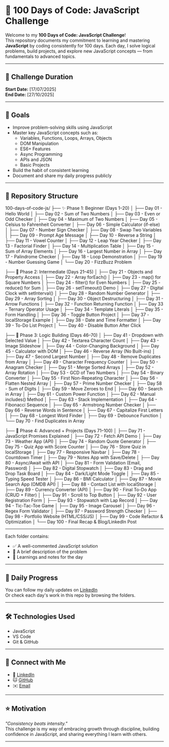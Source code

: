 # 💯 100 Days of Code: JavaScript Challenge

Welcome to my **100 Days of Code: JavaScript Challenge**!  
This repository documents my commitment to learning and mastering **JavaScript** by coding consistently for 100 days. Each day, I solve logical problems, build projects, and explore new JavaScript concepts — from fundamentals to advanced topics.

---

## 📅 Challenge Duration

**Start Date:** [17/07/2025]  
**End Date:** [27/10/2025]

---

## 🧠 Goals

- Improve problem-solving skills using JavaScript
- Master key JavaScript concepts such as:
  - Variables, Functions, Loops, Arrays, Objects
  - DOM Manipulation
  - ES6+ Features
  - Async Programming
  - APIs and JSON
  - Basic Projects
- Build the habit of consistent learning
- Document and share my daily progress publicly

---

## 📂 Repository Structure
100-days-of-code-js/
├── ✨ Phase 1: Beginner (Days 1–20)
│ ├── Day 01 - Hello World
│ ├── Day 02 - Sum of Two Numbers
│ ├── Day 03 - Even or Odd Checker
│ ├── Day 04 - Maximum of Two Numbers
│ ├── Day 05 - Celsius to Fahrenheit Converter
│ ├── Day 06 - Simple Calculator (if-else)
│ ├── Day 07 - Number Sign Checker
│ ├── Day 08 - Swap Two Variables
│ ├── Day 09 - Prompt Age Message
│ ├── Day 10 - Reverse a String
│ ├── Day 11 - Vowel Counter
│ ├── Day 12 - Leap Year Checker
│ ├── Day 13 - Factorial Finder
│ ├── Day 14 - Multiplication Table
│ ├── Day 15 - Sum of Array Elements
│ ├── Day 16 - Largest Number in Array
│ ├── Day 17 - Palindrome Checker
│ ├── Day 18 - Loop Demonstration
│ ├── Day 19 - Number Guessing Game
│ └── Day 20 - FizzBuzz Problem

├── 🔧 Phase 2: Intermediate (Days 21–45)
│ ├── Day 21 - Objects and Property Access
│ ├── Day 22 - Array forEach()
│ ├── Day 23 - map() for Square Numbers
│ ├── Day 24 - filter() for Even Numbers
│ ├── Day 25 - reduce() for Sum
│ ├── Day 26 - setTimeout() Demo
│ ├── Day 27 - Digital Clock with setInterval()
│ ├── Day 28 - Random Number Generator
│ ├── Day 29 - Array Sorting
│ ├── Day 30 - Object Destructuring
│ ├── Day 31 - Arrow Functions
│ ├── Day 32 - Function Returning Function
│ ├── Day 33 - Ternary Operator Usage
│ ├── Day 34 - Template Literals
│ ├── Day 35 - Form Handling
│ ├── Day 36 - Toggle Button Project
│ ├── Day 37 - localStorage Example
│ ├── Day 38 - Date and Time Formatter
│ ├── Day 39 - To-Do List Project
│ └── Day 40 - Disable Button After Click

├── 🧠 Phase 3: Logic Building (Days 46–70)
│ ├── Day 41 - Dropdown with Selected Value
│ ├── Day 42 - Textarea Character Count
│ ├── Day 43 - Image Slideshow
│ ├── Day 44 - Color-Changing Background
│ ├── Day 45 - Calculator with DOM
│ ├── Day 46 - Reverse Array (No Built-ins)
│ ├── Day 47 - Second Largest Number
│ ├── Day 48 - Remove Duplicates from Array
│ ├── Day 49 - Character Frequency Counter
│ ├── Day 50 - Anagram Checker
│ ├── Day 51 - Merge Sorted Arrays
│ ├── Day 52 - Array Rotation
│ ├── Day 53 - GCD of Two Numbers
│ ├── Day 54 - Binary Converter
│ ├── Day 55 - First Non-Repeating Character
│ ├── Day 56 - Flatten Nested Array
│ ├── Day 57 - Prime Number Checker
│ ├── Day 58 - Sum of Digits
│ ├── Day 59 - Move Zeroes to End
│ ├── Day 60 - Search in Array
│ ├── Day 61 - Custom Power Function
│ ├── Day 62 - Manual includes() Method
│ ├── Day 63 - Stack Implementation
│ ├── Day 64 - Fibonacci Sequence
│ ├── Day 65 - Armstrong Number Checker
│ ├── Day 66 - Reverse Words in Sentence
│ ├── Day 67 - Capitalize First Letters
│ ├── Day 68 - Longest Word Finder
│ ├── Day 69 - Debounce Function
│ └── Day 70 - Find Duplicates in Array

├── 🏢 Phase 4: Advanced + Projects (Days 71–100)
│ ├── Day 71 - JavaScript Promises Explained
│ ├── Day 72 - Fetch API Demo
│ ├── Day 73 - Weather App (API)
│ ├── Day 74 - Random Quote Generator
│ ├── Day 75 - Quiz App with Score Counter
│ ├── Day 76 - Store Quiz in localStorage
│ ├── Day 77 - Responsive Navbar
│ ├── Day 78 - Countdown Timer
│ ├── Day 79 - Notes App with Save/Delete
│ ├── Day 80 - Async/Await with API
│ ├── Day 81 - Form Validation (Email, Password)
│ ├── Day 82 - Digital Stopwatch
│ ├── Day 83 - Drag and Drop Task Board
│ ├── Day 84 - Dark/Light Mode Toggle
│ ├── Day 85 - Typing Speed Tester
│ ├── Day 86 - BMI Calculator
│ ├── Day 87 - Movie Search App (OMDB API)
│ ├── Day 88 - Contact List with localStorage
│ ├── Day 89 - Currency Converter (API)
│ ├── Day 90 - Final To-Do App (CRUD + Filter)
│ ├── Day 91 - Scroll to Top Button
│ ├── Day 92 - User Registration Form
│ ├── Day 93 - Stopwatch with Lap Record
│ ├── Day 94 - Tic-Tac-Toe Game
│ ├── Day 95 - Image Carousel
│ ├── Day 96 - Regex Form Validator
│ ├── Day 97 - Password Strength Checker
│ ├── Day 98 - Portfolio Website (HTML/CSS/JS)
│ ├── Day 99 - Code Refactor & Optimization
│ └── Day 100 - Final Recap & Blog/LinkedIn Post

---

Each folder contains:
- ✅ A well-commented JavaScript solution
- 📄 A brief description of the problem
- 📌 Learnings and notes for the day

---

## 🚀 Daily Progress

You can follow my daily updates on [LinkedIn](www.linkedin.com/in/prashant-ray-703065276)  
Or check each day's work in this repo by browsing the folders.

---

## 🛠️ Technologies Used

- JavaScript
- VS Code
- Git & GitHub

---

## 🌱 Connect with Me

- 🔗 [LinkedIn](www.linkedin.com/in/prashant-ray-703065276)
- 🐱 [GitHub](https://github.com/PrashanttRay)
- ✉️ [Email](prashantray878@gmail.com)

---

## ⭐ Motivation

_"Consistency beats intensity."_  
This challenge is my way of embracing growth through discipline, building confidence in JavaScript, and sharing everything I learn with others.

---

